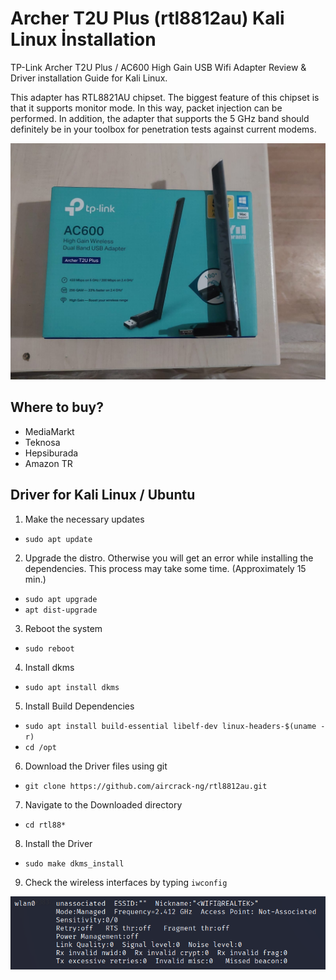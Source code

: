 # Archer T2U Plus (rtl8812au) Kali Linux İnstallation
TP-Link Archer T2U Plus / AC600 High Gain USB Wifi Adapter Review &amp; Driver installation Guide for Kali Linux.

This adapter has RTL8821AU chipset. The biggest feature of this chipset is that it supports monitor mode. In this way, packet injection can be performed. In addition, the adapter that supports the 5 GHz band should definitely be in your toolbox for penetration tests against current modems.

![adaptor](https://github.com/k1z1lelma/archer_t2u_plus_linux_installation/blob/main/img/tp_link.jpeg)

## Where to buy?

* MediaMarkt
* Teknosa
* Hepsiburada
* Amazon TR

## Driver for Kali Linux / Ubuntu

1) Make the necessary updates
* `sudo apt update`
2) Upgrade the distro. Otherwise you will get an error while installing the dependencies. This process may take some time. (Approximately 15 min.)
* `sudo apt upgrade`
* `apt dist-upgrade`
3) Reboot the system
* `sudo reboot`
4) Install dkms
* `sudo apt install dkms`
5) Install Build Dependencies
* `sudo apt install build-essential libelf-dev linux-headers-$(uname -r)`
* `cd /opt`
6) Download the Driver files using git
* `git clone https://github.com/aircrack-ng/rtl8812au.git`
7) Navigate to the Downloaded directory
* `cd rtl88*`
8) Install the Driver
* `sudo make dkms_install`

9) Check the wireless interfaces by typing `iwconfig`

![iwconfig](https://github.com/k1z1lelma/archer_t2u_plus_linux_installation/blob/main/img/iwconfig.png)
